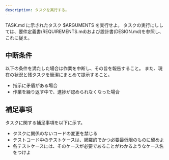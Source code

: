 ```yaml
---
description: タスクを実行する。
---
```


TASK.md に示されたタスク $ARGUMENTS を実行せよ。
タスクの実行にししては、要件定義書(REQUIREMENTS.md)および設計書(DESIGN.md)を参照し、これに従え。

## 中断条件

以下の条件を満たした場合は作業を中断し、その旨を報告すること。
また、現在の状況と残タスクを簡潔にまとめて提示すること。

- 指示に矛盾がある場合
- 作業を繰り返す中で、進捗が認められなくなった場合

## 補足事項

タスクに関する補足事項を以下に示す。

- タスクに関係のないコードの変更を禁じる
- テストコード中のテストケースは、網羅的でかつ必要最低限のものに留めよ
- 各テストケースには、そのケースが必要であることがわかるようなケース名をつけよ

